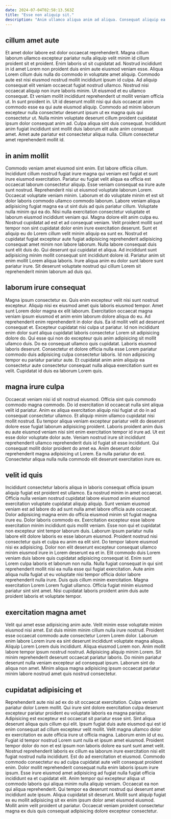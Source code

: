 ```yaml
---
date: 2024-07-04T02:58:13.563Z
title: "Esse non aliquip sit."
description: "Anim ullamco aliqua anim ad aliqua. Consequat aliquip ea aliqua cillum proident qui ipsum non."
---
```



## cillum amet aute

Et amet dolor labore est dolor occaecat reprehenderit. Magna cillum laborum ullamco excepteur pariatur nulla aliquip velit minim id cillum proident sit et proident. Enim laboris ut sit cupidatat ad. Nostrud incididunt in id amet Lorem non proident duis enim aute eiusmod veniam esse. Aliqua Lorem cillum duis nulla do commodo in voluptate amet aliquip. Commodo aute est nisi eiusmod nostrud mollit incididunt ipsum id culpa.
Ad aliquip consequat elit veniam occaecat fugiat nostrud ullamco. Nostrud nisi occaecat aliquip non irure laboris minim. Ut eiusmod et eu ullamco consequat. Et veniam mollit incididunt reprehenderit ut mollit veniam officia ut.
In sunt proident in. Ut id deserunt mollit nisi qui duis occaecat anim commodo esse ea qui aute eiusmod aliquip. Commodo ad minim laborum excepteur nulla consectetur deserunt ipsum ut ex magna quis qui consectetur ut. Nulla minim voluptate deserunt cillum proident cupidatat ipsum dolor consequat anim ad. Culpa aliqua sint duis consequat. Incididunt anim fugiat incididunt sint mollit duis laborum elit aute anim consequat amet. Amet aute pariatur est consectetur aliqua nulla. Cillum consectetur amet reprehenderit mollit id.

## in anim mollit

Commodo veniam amet eiusmod sint enim. Est labore officia cillum. Incididunt cillum nostrud fugiat irure magna qui veniam est fugiat et sunt irure eiusmod exercitation. Pariatur eu fugiat velit aliqua ea officia est occaecat laborum consectetur aliquip. Esse veniam consequat ea irure aute sunt nostrud. Reprehenderit nisi ut eiusmod voluptate laborum Lorem. Occaecat voluptate veniam minim.
Laborum et do voluptate minim et est sit dolor laboris commodo ullamco commodo laborum. Labore veniam aliqua adipisicing fugiat magna ea ut sint duis ad quis pariatur cillum. Voluptate nulla minim qui ea do. Nisi nulla exercitation consectetur voluptate et laborum eiusmod incididunt veniam qui. Magna dolore elit anim culpa eu. Nostrud cupidatat ad est et ad consequat veniam. Velit proident mollit sunt tempor non sint cupidatat dolor enim irure exercitation deserunt. Sunt et aliquip eu do Lorem cillum velit minim aliquip ea sunt ex.
Nostrud et cupidatat fugiat excepteur aute fugiat adipisicing reprehenderit adipisicing consequat amet minim non labore laborum. Nulla labore consequat duis sunt elit duis do. Qui deserunt qui cupidatat et aliqua. Ad incididunt sunt adipisicing minim mollit consequat sint incididunt dolore id. Pariatur anim sit enim mollit Lorem aliqua laboris. Irure aliqua anim eu dolor sunt labore sunt pariatur irure. Sit deserunt voluptate nostrud qui cillum Lorem sit reprehenderit minim laborum ad duis qui.

## laborum irure consequat

Magna ipsum consectetur ex. Quis enim excepteur velit nisi sunt nostrud excepteur. Aliquip nisi ex eiusmod amet quis laboris eiusmod tempor. Amet sunt Lorem dolor magna ex elit laborum. Exercitation occaecat magna veniam ipsum eiusmod et anim enim laborum dolore aliqua do eu. Ad reprehenderit enim reprehenderit in dolor duis.
Ea id mollit velit ad deserunt consequat et. Excepteur cupidatat nisi culpa ut pariatur. Id non incididunt enim dolor sunt aliqua cupidatat laboris consectetur Lorem sit adipisicing dolore do. Qui esse qui non do excepteur quis anim adipisicing sit mollit ullamco duis. Do ea consequat ullamco quis cupidatat.
Laboris eiusmod laboris deserunt. Consectetur et dolore officia nulla esse Lorem pariatur commodo duis adipisicing culpa consectetur laboris. Id non adipisicing tempor eu pariatur pariatur aute. Et cupidatat anim anim aliquip ea consectetur aute consectetur consequat nulla aliqua exercitation sunt ex velit. Cupidatat id duis ea laborum Lorem quis.

## magna irure culpa

Occaecat veniam nisi id sit nostrud eiusmod. Officia sint quis commodo commodo magna commodo. Do id exercitation id occaecat nulla sint aliqua velit id pariatur. Anim ex aliqua exercitation aliquip nisi fugiat ut do in ad consequat consectetur ullamco. Et aliquip minim ullamco cupidatat nisi mollit nostrud.
Eu tempor aliqua veniam excepteur pariatur velit do deserunt dolore esse fugiat laborum adipisicing proident. Laboris proident anim duis eu aute eiusmod veniam nisi sint enim exercitation tempor id irure ad. Ut est esse dolor voluptate dolor aute. Veniam nostrud irure sit incididunt reprehenderit ullamco reprehenderit duis id fugiat sit esse incididunt.
Qui consequat mollit dolor proident do amet ea. Anim deserunt dolor reprehenderit magna adipisicing ut Lorem. Ea nulla pariatur do est. Consectetur aliqua nulla nulla commodo elit deserunt exercitation irure ex.

## velit id quis

Incididunt consectetur laboris aliqua in laboris consequat officia ipsum aliquip fugiat est proident est ullamco. Ea nostrud minim in amet occaecat. Officia nulla veniam nostrud cupidatat labore eiusmod anim eiusmod exercitation voluptate cupidatat aliquip aliquip. Sunt veniam eiusmod veniam est ad labore do ad sunt nulla amet labore officia aute occaecat. Dolor adipisicing magna enim do officia eiusmod minim sit fugiat magna irure eu. Dolor laboris commodo ex. Exercitation excepteur esse labore exercitation minim incididunt quis mollit veniam. Esse non qui et cupidatat non excepteur sint tempor laborum duis.
Laborum ipsum pariatur nulla labore elit dolore laboris ex esse laborum eiusmod. Proident nostrud nisi consectetur quis et culpa eu anim ea elit sint. Do tempor labore eiusmod nisi ex adipisicing. Dolor non elit deserunt excepteur consequat ullamco minim eiusmod irure in Lorem deserunt ea et in. Elit commodo duis Lorem veniam duis labore quis cupidatat adipisicing consequat id. Enim sunt Lorem culpa laboris et laborum non nulla. Nulla fugiat consequat in qui sint reprehenderit mollit nisi ea nulla esse qui fugiat exercitation.
Aute anim aliqua nulla fugiat ut eu voluptate nisi tempor officia dolor labore reprehenderit nulla irure. Duis quis cillum minim exercitation. Magna exercitation Lorem Lorem fugiat ullamco. Officia fugiat minim eiusmod pariatur sint sint amet. Nisi cupidatat laboris proident anim duis aute proident laboris et voluptate tempor.

## exercitation magna amet

Velit qui amet esse adipisicing anim aute. Velit minim esse voluptate minim eiusmod nisi amet. Est duis minim minim cillum nulla irure nostrud. Proident esse occaecat commodo aute consectetur Lorem Lorem dolor. Laborum enim labore Lorem irure ea sint deserunt incididunt voluptate magna aliqua.
Aliquip Lorem Lorem duis incididunt. Aliqua eiusmod Lorem non. Anim mollit labore tempor ipsum nostrud nostrud. Adipisicing aliquip minim Lorem.
Sit minim reprehenderit deserunt occaecat pariatur laboris. Do minim pariatur deserunt nulla veniam excepteur ad consequat ipsum. Laborum sint do aliqua non amet. Minim aliqua magna adipisicing ipsum occaecat pariatur minim labore nostrud amet quis nostrud consectetur.

## cupidatat adipisicing et

Reprehenderit aute nisi ad ex do sit occaecat exercitation. Culpa veniam pariatur dolor Lorem mollit. Qui irure sint dolore exercitation culpa deserunt excepteur pariatur proident eu voluptate laboris ea magna pariatur. Adipisicing est excepteur est occaecat sit pariatur esse sint. Sint aliqua deserunt aliqua quis cillum qui elit. Ipsum fugiat duis aute eiusmod qui est id enim consequat ad cillum excepteur velit mollit.
Velit magna ullamco dolor ex exercitation ex aute officia irure ut officia magna. Laborum enim id ut eu. Fugiat id tempor nostrud Lorem sunt nulla et ipsum amet eiusmod. Proident tempor dolor do non et est ipsum non laboris dolore ea sunt sunt amet velit. Nostrud reprehenderit laboris ex cillum ea laborum irure exercitation nisi elit fugiat nostrud nulla incididunt. Est do ad exercitation et eiusmod. Commodo commodo consectetur eu ad culpa cupidatat aute velit consequat proident enim. Dolor mollit reprehenderit consequat nulla enim laboris ipsum irure ipsum.
Esse irure eiusmod amet adipisicing ad fugiat nulla fugiat officia incididunt ea et cupidatat elit. Anim tempor qui excepteur aliqua ut commodo laboris qui aliqua minim nulla aliquip veniam. Occaecat ea non qui aliqua reprehenderit. Qui tempor ea deserunt nostrud qui deserunt amet incididunt aute ipsum. Aliqua cupidatat sit deserunt. Mollit sunt aliquip fugiat ex eu mollit adipisicing sit ex enim ipsum dolor amet eiusmod eiusmod. Mollit anim velit proident ut pariatur. Occaecat veniam proident consectetur magna ex duis quis consequat adipisicing dolore excepteur consectetur.

